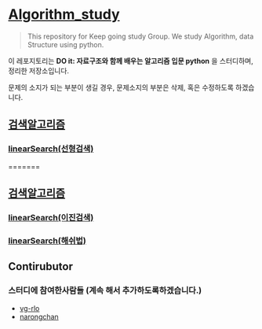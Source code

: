 # [Algorithm_study](https://github.com/narongchan/Algorithm_study)

>This repository for Keep going study Group. We study Algorithm, data Structure using python. 

이 레포지토리는 **DO it: 자료구조와 함께 배우는 알고리즘 입문 python** 을 스터디하며, 정리한 저장소입니다.

문제의 소지가 되는 부분이 생길 경우, 문제소지의 부분은 삭제, 혹은 수정하도록 하겠습니다. 


## [검색알고리즘](검색알고리즘/)
### [linearSearch(선형검색)](검색알고리즘/linearSearch.md)
=======
## [검색알고리즘]()




### [linearSearch(이진검색)](검색알고리즘/binarySearch.md)
### [linearSearch(해쉬법)](검색알고리즘/hashSearch.md)


## Contirubutor
### **스터디에 참여한사람들** (계속 해서 추가하도록하겠습니다.)

- [vg-rlo](https://www.github.com/vg-rlo "vg-rlo의 Github")
- [narongchan](https://www.github.com/vg-rlo "narongchan의 Github")
